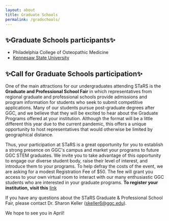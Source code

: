 ```yaml
---
layout: about
title: Graduate Schools
permalink: /gradschools/
---
```


<div align="left">
  <h2>✨Graduate Schools participants✨</h2>
   
* Philadelphia College of Osteopathic Medicine
* [Kennesaw State University](https://msit.kennesaw.edu/)
</div>

<div align="left">
  <h2>✨Call for Graduate Schools participation✨</h2>

One of the main attractions for our undergraduates attending STaRS is the **Graduate and Professional School Fair** in which representatives from regional graduate and professional schools provide admissions and program information for students who seek to submit competitive applications.  Many of our students pursue post-graduate degrees after GGC, and we believe that they will be excited to hear about the Graduate Programs offered at your institution. Although the format will be a little different this year due to the current pandemic, this offers a unique opportunity to host representatives that would otherwise be limited by geographical distance.<br>

Thus, your participation at STaRS is a great opportunity for you to establish a strong presence on GGC's campus and market your programs to future GGC STEM graduates.  We invite you to take advantage of this opportunity to engage our diverse student body, raise their level of interest, and introduce them to your programs. To help defray the costs of the event, we are asking for a modest Registration Fee of $50.  The fee will grant you access to your own virtual room to interact with our many enthusiastic GGC students who are interested in your graduate programs. **To register your institution, visit this** [link](https://georgia-gwinnett-college-foundation-inc.square.site/product/grad-professional-other-attendee/38?cs=true&cst=custom) <br>

If you have any questions about the STaRS Graduate & Professional School Fair, please contact Dr. Sharon Keller (skeller6@ggc.edu). <br>
 
We hope to see you in April! 
</div>
